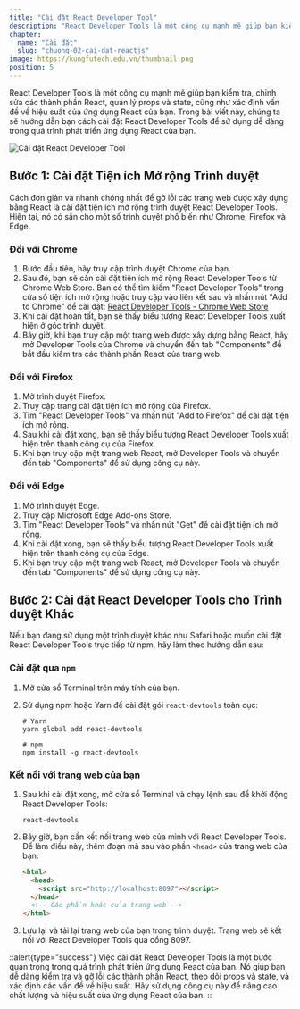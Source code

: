 ```yaml
---
title: "Cài đặt React Developer Tool"
description: "React Developer Tools là một công cụ mạnh mẽ giúp bạn kiểm tra, chỉnh sửa các thành phần React, quản lý props và state, cũng như xác định vấn đề về hiệu suất của ứng dụng React của bạn"
chapter:
  name: "Cài đặt"
  slug: "chuong-02-cai-dat-reactjs"
image: https://kungfutech.edu.vn/thumbnail.png
position: 5
---
```


React Developer Tools là một công cụ mạnh mẽ giúp bạn kiểm tra, chỉnh sửa các thành phần React, quản lý props và state, cũng như xác định vấn đề về hiệu suất của ứng dụng React của bạn. Trong bài viết này, chúng ta sẽ hướng dẫn bạn cách cài đặt React Developer Tools để sử dụng dễ dàng trong quá trình phát triển ứng dụng React của bạn.

![Cài đặt React Developer Tool](https://github.com/techmely/hoc-lap-trinh/assets/29374426/59a326d1-b2ab-430b-bcc8-8cb6958caa25)


## Bước 1: Cài đặt Tiện ích Mở rộng Trình duyệt

Cách đơn giản và nhanh chóng nhất để gỡ lỗi các trang web được xây dựng bằng React là cài đặt tiện ích mở rộng trình duyệt React Developer Tools. Hiện tại, nó có sẵn cho một số trình duyệt phổ biến như Chrome, Firefox và Edge.

### Đối với Chrome

1. Bước đầu tiên, hãy truy cập trình duyệt Chrome của bạn.
2. Sau đó, bạn sẽ cần cài đặt tiện ích mở rộng React Developer Tools từ Chrome Web Store. Bạn có thể tìm kiếm "React Developer Tools" trong cửa sổ tiện ích mở rộng hoặc truy cập vào liên kết sau và nhấn nút "Add to Chrome" để cài đặt:
   [React Developer Tools - Chrome Web Store](https://chrome.google.com/webstore/detail/react-developer-tools/fmkadmapgofadopljbjfkapdkoienihi)
3. Khi cài đặt hoàn tất, bạn sẽ thấy biểu tượng React Developer Tools xuất hiện ở góc trình duyệt.
4. Bây giờ, khi bạn truy cập một trang web được xây dựng bằng React, hãy mở Developer Tools của Chrome và chuyển đến tab "Components" để bắt đầu kiểm tra các thành phần React của trang web.

### Đối với Firefox

1. Mở trình duyệt Firefox.
2. Truy cập trang cài đặt tiện ích mở rộng của Firefox.
3. Tìm "React Developer Tools" và nhấn nút "Add to Firefox" để cài đặt tiện ích mở rộng.
4. Sau khi cài đặt xong, bạn sẽ thấy biểu tượng React Developer Tools xuất hiện trên thanh công cụ của Firefox.
5. Khi bạn truy cập một trang web React, mở Developer Tools và chuyển đến tab "Components" để sử dụng công cụ này.

### Đối với Edge

1. Mở trình duyệt Edge.
2. Truy cập Microsoft Edge Add-ons Store.
3. Tìm "React Developer Tools" và nhấn nút "Get" để cài đặt tiện ích mở rộng.
4. Khi cài đặt xong, bạn sẽ thấy biểu tượng React Developer Tools xuất hiện trên thanh công cụ của Edge.
5. Khi bạn truy cập một trang web React, mở Developer Tools và chuyển đến tab "Components" để sử dụng công cụ này.

## Bước 2: Cài đặt React Developer Tools cho Trình duyệt Khác

Nếu bạn đang sử dụng một trình duyệt khác như Safari hoặc muốn cài đặt React Developer Tools trực tiếp từ npm, hãy làm theo hướng dẫn sau:

### Cài đặt qua `npm`

1. Mở cửa sổ Terminal trên máy tính của bạn.
2. Sử dụng npm hoặc Yarn để cài đặt gói `react-devtools` toàn cục:

   ```shell
   # Yarn
   yarn global add react-devtools

   # npm
   npm install -g react-devtools
   ```

### Kết nối với trang web của bạn

1. Sau khi cài đặt xong, mở cửa sổ Terminal và chạy lệnh sau để khởi động React Developer Tools:

   ```shell
   react-devtools
   ```

2. Bây giờ, bạn cần kết nối trang web của mình với React Developer Tools. Để làm điều này, thêm đoạn mã sau vào phần `<head>` của trang web của bạn:

   ```html
   <html>
     <head>
       <script src="http://localhost:8097"></script>
     </head>
     <!-- Các phần khác của trang web -->
   </html>
   ```

3. Lưu lại và tải lại trang web của bạn trong trình duyệt. Trang web sẽ kết nối với React Developer Tools qua cổng 8097.

::alert{type="success"}
Việc cài đặt React Developer Tools là một bước quan trọng trong quá trình phát triển ứng dụng React của bạn. Nó giúp bạn dễ dàng kiểm tra và gỡ lỗi các thành phần React, theo dõi props và state, và xác định các vấn đề về hiệu suất. Hãy sử dụng công cụ này để nâng cao chất lượng và hiệu suất của ứng dụng React của bạn.
::
